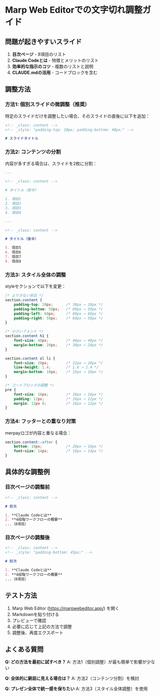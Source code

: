 # Marp Web Editorでの文字切れ調整ガイド

## 問題が起きやすいスライド

1. **目次ページ** - 8項目のリスト
2. **Claude Codeとは** - 特徴とメリットのリスト
3. **効率的な指示のコツ** - 複数のリストと説明
4. **CLAUDE.mdの活用** - コードブロックを含む

## 調整方法

### 方法1: 個別スライドの微調整（推奨）

特定のスライドだけを調整したい場合、そのスライドの直後に以下を追加：

```markdown
<!-- _class: content -->
<!-- _style: "padding-top: 20px; padding-bottom: 40px;" -->

# スライドタイトル
```

### 方法2: コンテンツの分割

内容が多すぎる場合は、スライドを2枚に分割：

```markdown
---

<!-- _class: content -->

# タイトル（前半）

1. 項目1
2. 項目2
3. 項目3
4. 項目4

---

<!-- _class: content -->

# タイトル（後半）

5. 項目5
6. 項目6
7. 項目7
8. 項目8
```

### 方法3: スタイル全体の調整

styleセクションで以下を変更：

```css
/* より少ない余白 */
section.content {
    padding-top: 20px;      /* 30px → 20px */
    padding-bottom: 50px;   /* 60px → 50px */
    padding-left: 60px;     /* 80px → 60px */
    padding-right: 50px;    /* 60px → 50px */
}

/* 小さいフォント */
section.content h1 {
    font-size: 40px;        /* 48px → 40px */
    margin-bottom: 20px;    /* 30px → 20px */
}

section.content ol li {
    font-size: 20px;        /* 22px → 20px */
    line-height: 1.4;       /* 1.6 → 1.4 */
    margin-bottom: 10px;    /* 15px → 10px */
}

/* コードブロックの調整 */
pre {
    font-size: 16px;        /* 18px → 16px */
    padding: 12px;          /* 16px → 12px */
    margin: 12px 0;         /* 16px → 12px */
}
```

### 方法4: フッターとの重なり対策

merpayロゴが内容と重なる場合：

```css
section.content::after {
    bottom: 10px;           /* 20px → 10px */
    font-size: 14px;        /* 16px → 14px */
}
```

## 具体的な調整例

### 目次ページの調整前
```markdown
<!-- _class: content -->

# 目次

1. **Claude Codeとは**
2. **4段階ワークフローの概要**
...（8項目）
```

### 目次ページの調整後
```markdown
<!-- _class: content -->
<!-- _style: "padding-bottom: 45px;" -->

# 目次

1. **Claude Codeとは**
2. **4段階ワークフローの概要**
...（8項目）
```

## テスト方法

1. Marp Web Editor (https://marpwebeditor.app/) を開く
2. Markdownを貼り付ける
3. プレビューで確認
4. 必要に応じて上記の方法で調整
5. 調整後、再度エクスポート

## よくある質問

**Q: どの方法を最初に試すべき？**
A: 方法1（個別調整）が最も簡単で影響が少ない

**Q: 全体的に窮屈に見える場合は？**
A: 方法2（コンテンツ分割）を検討

**Q: プレゼン全体で統一感を保ちたい**
A: 方法3（スタイル全体調整）を使用